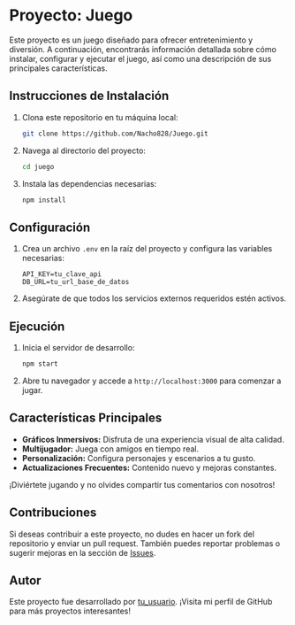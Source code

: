 # Proyecto: Juego

Este proyecto es un juego diseñado para ofrecer entretenimiento y diversión. A continuación, encontrarás información detallada sobre cómo instalar, configurar y ejecutar el juego, así como una descripción de sus principales características.

## Instrucciones de Instalación

1. Clona este repositorio en tu máquina local:
    ```bash
    git clone https://github.com/Nacho828/Juego.git
    ```
2. Navega al directorio del proyecto:
    ```bash
    cd juego
    ```
3. Instala las dependencias necesarias:
    ```bash
    npm install
    ```

## Configuración

1. Crea un archivo `.env` en la raíz del proyecto y configura las variables necesarias:
    ```
    API_KEY=tu_clave_api
    DB_URL=tu_url_base_de_datos
    ```
2. Asegúrate de que todos los servicios externos requeridos estén activos.

## Ejecución

1. Inicia el servidor de desarrollo:
    ```bash
    npm start
    ```
2. Abre tu navegador y accede a `http://localhost:3000` para comenzar a jugar.

## Características Principales

- **Gráficos Inmersivos:** Disfruta de una experiencia visual de alta calidad.
- **Multijugador:** Juega con amigos en tiempo real.
- **Personalización:** Configura personajes y escenarios a tu gusto.
- **Actualizaciones Frecuentes:** Contenido nuevo y mejoras constantes.

¡Diviértete jugando y no olvides compartir tus comentarios con nosotros!

## Contribuciones

Si deseas contribuir a este proyecto, no dudes en hacer un fork del repositorio y enviar un pull request. También puedes reportar problemas o sugerir mejoras en la sección de [Issues](https://github.com/tu_usuario/juego/issues).

## Autor

Este proyecto fue desarrollado por [tu_usuario](https://github.com/tu_usuario). ¡Visita mi perfil de GitHub para más proyectos interesantes!